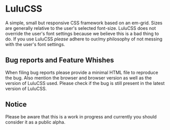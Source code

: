# LuluCSS

A simple, small but responsive CSS framework based on an em-grid. Sizes are generally relative to the user's
selected font-size. LuluCSS does not override the user's font settings because we believe this is a bad thing to do.
If you use LuluCSS *please* adhere to our/my philosophy of not messing with the user's font settings. 

## Bug reports and Feature Whishes

When filing bug reports please provide a minimal HTML file to reproduce the bug. Also mention the 
browser and browser version as well as the version of LuluCSS used. Please check if the bug is still
present in the latest version of LuluCSS.

## Notice

Please be aware that this is a work in progress and currently you should consider it as a public alpha.

